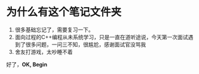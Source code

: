 # 为什么有这个笔记文件夹

1.   很多基础忘记了，需要复习一下。
2.   面向过程的C++编程从未系统学习，只是一直在道听途说，今天第一次面试遇到了很多问题，一问三不知，很尴尬，感谢面试官没骂我
3.   舍友打游戏，太吵睡不着

好了，**OK, Begin**

